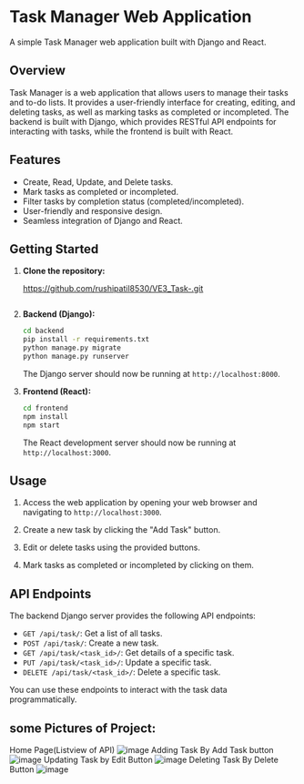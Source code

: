 # Task Manager Web Application

A simple Task Manager web application built with Django and React.




## Overview

Task Manager is a web application that allows users to manage their tasks and to-do lists. It provides a user-friendly interface for creating, editing, and deleting tasks, as well as marking tasks as completed or incompleted. The backend is built with Django, which provides RESTful API endpoints for interacting with tasks, while the frontend is built with React.





## Features

- Create, Read, Update, and Delete tasks.
- Mark tasks as completed or incompleted.
- Filter tasks by completion status (completed/incompleted).
- User-friendly and responsive design.
- Seamless integration of Django and React.

## Getting Started

1. **Clone the repository:**
   
   https://github.com/rushipatil8530/VE3_Task-.git
   ```

2. **Backend (Django):**

   ```bash
   cd backend
   pip install -r requirements.txt
   python manage.py migrate
   python manage.py runserver
   ```

   The Django server should now be running at `http://localhost:8000`.

3. **Frontend (React):**

   ```bash
   cd frontend
   npm install
   npm start
   ```

   The React development server should now be running at `http://localhost:3000`.


## Usage

1. Access the web application by opening your web browser and navigating to `http://localhost:3000`.

2. Create a new task by clicking the "Add Task" button.

3. Edit or delete tasks using the provided buttons.

4. Mark tasks as completed or incompleted by clicking on them.

## API Endpoints

The backend Django server provides the following API endpoints:

- `GET /api/task/`: Get a list of all tasks.
- `POST /api/task/`: Create a new task.
- `GET /api/task/<task_id>/`: Get details of a specific task.
- `PUT /api/task/<task_id>/`: Update a specific task.
- `DELETE /api/task/<task_id>/`: Delete a specific task.

You can use these endpoints to interact with the task data programmatically.
## some Pictures of Project:
Home Page(Listview of API)
![image](https://github.com/rushipatil8530/VE3_Task-/assets/145107024/172e690b-ba7f-4b06-a791-b8cc05b81512)
Adding Task By Add Task button
![image](https://github.com/rushipatil8530/VE3_Task-/assets/145107024/407a9b43-03a3-4106-b8b5-18d84e1afffc)
Updating Task by Edit Button
![image](https://github.com/rushipatil8530/VE3_Task-/assets/145107024/58c39e97-d952-4312-abcf-3e7b0959a1d7)
Deleting Task By Delete Button 
![image](https://github.com/rushipatil8530/VE3_Task-/assets/145107024/d5a62385-3326-4b43-bae0-3cc4fd040702)







